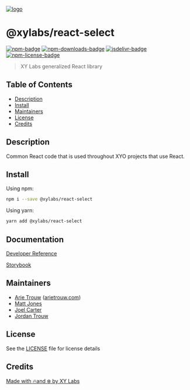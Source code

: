 [![logo][]](https://xylabs.com)

# @xylabs/react-select

[![npm-badge][]][npm-link]
[![npm-downloads-badge][]][npm-link]
[![jsdelivr-badge][]][jsdelivr-link]
[![npm-license-badge][]](LICENSE)

> XY Labs generalized React library 

## Table of Contents

-   [Description](#description)
-   [Install](#install)
-   [Maintainers](#maintainers)
-   [License](#license)
-   [Credits](#credits)

## Description

Common React code that is used throughout XYO projects that use React.

## Install

Using npm:

```sh
npm i --save @xylabs/react-select
```

Using yarn:

```sh
yarn add @xylabs/react-select
```

## Documentation
[Developer Reference](https://xylabs.github.io/sdk-react)

[Storybook](https://xylabs.github.io/sdk-react/storybook)

## Maintainers

-   [Arie Trouw](https://github.com/arietrouw) ([arietrouw.com](https://arietrouw.com))
-   [Matt Jones](https://github.com/jonesmac)
-   [Joel Carter](https://github.com/JoelBCarter)
-   [Jordan Trouw](https://github.com/jordantrouw)

## License

See the [LICENSE](LICENSE) file for license details

## Credits

[Made with 🔥and ❄️ by XY Labs](https://xylabs.com)

[logo]: https://cdn.xy.company/img/brand/XYPersistentCompany_Logo_Icon_Colored.svg

[npm-badge]: https://img.shields.io/npm/v/@xylabs/react-select.svg
[npm-link]: https://www.npmjs.com/package/@xylabs/react-select

[npm-downloads-badge]: https://img.shields.io/npm/dw/@xylabs/react-select
[npm-license-badge]: https://img.shields.io/npm/l/@xylabs/react-select

[jsdelivr-badge]: https://data.jsdelivr.com/v1/package/npm/@xylabs/react-select/badge
[jsdelivr-link]: https://www.jsdelivr.com/package/npm/@xylabs/react-select